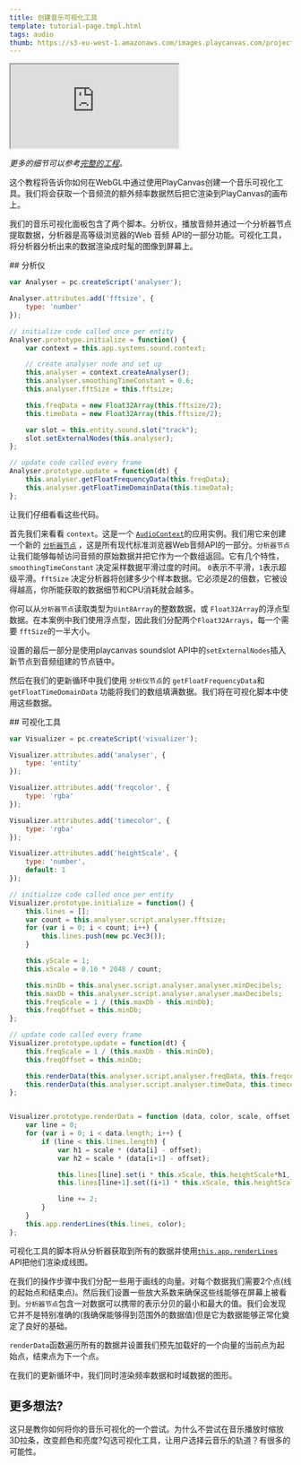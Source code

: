 ```yaml
---
title: 创建音乐可视化工具
template: tutorial-page.tmpl.html
tags: audio
thumb: https://s3-eu-west-1.amazonaws.com/images.playcanvas.com/projects/12/405891/L2JCV3-image-75.jpg
---
```


<iframe src="http://playcanv.as/p/BqhCi6oy"></iframe>

*更多的细节可以参考[完整的工程][1]。*

这个教程将告诉你如何在WebGL中通过使用PlayCanvas创建一个音乐可视化工具。我们将会获取一个音频流的额外频率数据然后把它渲染到PlayCanvas的画布上。

我们的音乐可视化面板包含了两个脚本。分析仪，播放音频并通过一个分析器节点提取数据，分析器是高等级浏览器的Web 音频 API的一部分功能。可视化工具，将分析器分析出来的数据渲染成时髦的图像到屏幕上。

## 分析仪

```javascript
var Analyser = pc.createScript('analyser');

Analyser.attributes.add('fftsize', {
    type: 'number'
});

// initialize code called once per entity
Analyser.prototype.initialize = function() {
    var context = this.app.systems.sound.context;

    // create analyser node and set up
    this.analyser = context.createAnalyser();
    this.analyser.smoothingTimeConstant = 0.6;
    this.analyser.fftSize = this.fftsize;

    this.freqData = new Float32Array(this.fftsize/2);
    this.timeData = new Float32Array(this.fftsize/2);

    var slot = this.entity.sound.slot("track");
    slot.setExternalNodes(this.analyser);
};

// update code called every frame
Analyser.prototype.update = function(dt) {
    this.analyser.getFloatFrequencyData(this.freqData);
    this.analyser.getFloatTimeDomainData(this.timeData);
};
```

让我们仔细看看这些代码。

首先我们来看看 `context`。这是一个 [`AudioContext`][2]的应用实例。我们用它来创建一个新的 [`分析器节点`][3] ，这是所有现代标准浏览器Web音频API的一部分。`分析器节点`让我们能够每帧访问音频的原始数据并把它作为一个数组返回。它有几个特性， `smoothingTimeConstant` 决定采样数据平滑过度的时间。 `0`表示不平滑，`1`表示超级平滑。`fftSize` 决定分析器将创建多少个样本数据。它必须是2的倍数，它被设得越高，你所能获取的数据细节和CPU消耗就会越多。

你可以从`分析器节点`读取类型为`Uint8Array`的整数数据，或 `Float32Array`的浮点型数据。在本案例中我们使用浮点型，因此我们分配两个`Float32Arrays`，每一个需要 `fftSize`的一半大小。

设置的最后一部分是使用playcanvas soundslot API中的`setExternalNodes`插入新节点到音频组建的节点链中。

然后在我们的更新循环中我们使用 `分析仪节点`的 `getFloatFrequencyData`和 `getFloatTimeDomainData` 功能将我们的数组填满数据。我们将在可视化脚本中使用这些数据。

## 可视化工具

```javascript
var Visualizer = pc.createScript('visualizer');

Visualizer.attributes.add('analyser', {
    type: 'entity'
});

Visualizer.attributes.add('freqcolor', {
    type: 'rgba'
});

Visualizer.attributes.add('timecolor', {
    type: 'rgba'
});

Visualizer.attributes.add('heightScale', {
    type: 'number',
    default: 1
});

// initialize code called once per entity
Visualizer.prototype.initialize = function() {
    this.lines = [];
    var count = this.analyser.script.analyser.fftsize;
    for (var i = 0; i < count; i++) {
        this.lines.push(new pc.Vec3());
    }

    this.yScale = 1;
    this.xScale = 0.10 * 2048 / count;

    this.minDb = this.analyser.script.analyser.analyser.minDecibels;
    this.maxDb = this.analyser.script.analyser.analyser.maxDecibels;
    this.freqScale = 1 / (this.maxDb - this.minDb);
    this.freqOffset = this.minDb;
};

// update code called every frame
Visualizer.prototype.update = function(dt) {
    this.freqScale = 1 / (this.maxDb - this.minDb);
    this.freqOffset = this.minDb;

    this.renderData(this.analyser.script.analyser.freqData, this.freqcolor, this.freqScale, this.freqOffset);
    this.renderData(this.analyser.script.analyser.timeData, this.timecolor, 0.5, 0);
};


Visualizer.prototype.renderData = function (data, color, scale, offset) {
    var line = 0;
    for (var i = 0; i < data.length; i++) {
        if (line < this.lines.length) {
            var h1 = scale * (data[i] - offset);
            var h2 = scale * (data[i+1] - offset);

            this.lines[line].set(i * this.xScale, this.heightScale*h1, 0);
            this.lines[line+1].set((i+1) * this.xScale, this.heightScale*h2, 0);

            line += 2;
        }
    }
    this.app.renderLines(this.lines, color);
};
```

可视化工具的脚本将从分析器获取到所有的数据并使用[`this.app.renderLines`][4] API把他们渲染成线图。

在我们的操作步骤中我们分配一些用于画线的向量。对每个数据我们需要2个点(线的起始点和结束点)。然后我们设置一些放大系数来确保这些线能够在屏幕上被看到。`分析器节点`包含一对数据可以携带的表示分贝的最小和最大的值。我们会发现它并不是特别准确的(我确保能够得到范围外的数据值)但是它为数据能够正常化奠定了良好的基础。

`renderData`函数遍历所有的数据并设置我们预先加载好的一个向量的当前点为起始点，结束点为下一个点。

在我们的更新循环中，我们同时渲染频率数据和时域数据的图形。

## 更多想法?

这只是教你如何将你的音乐可视化的一个尝试。为什么不尝试在音乐播放时缩放3D拉条，改变颜色和亮度?勾选可视化工具，让用户选择云音乐的轨道？有很多的可能性。

[1]: https://playcanvas.com/project/405891
[2]: https://developer.mozilla.org/en/docs/Web/API/AudioContext
[3]: https://developer.mozilla.org/en-US/docs/Web/API/AnalyserNode
[4]: http://developer.playcanvas.com/en/api/pc.Application.html#renderLines

